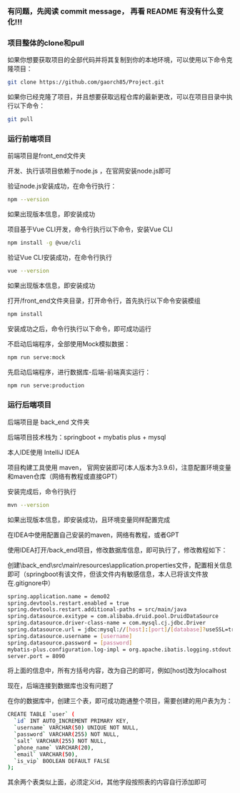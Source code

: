 ### 有问题，先阅读 commit message， 再看 README 有没有什么变化!!!  

### 项目整体的clone和pull
如果你想要获取项目的全部代码并将其复制到你的本地环境，可以使用以下命令克隆项目：

```bash
git clone https://github.com/gaorch85/Project.git
```

如果你已经克隆了项目，并且想要获取远程仓库的最新更改，可以在项目目录中执行以下命令：
```bash
git pull
```

### 运行前端项目
前端项目是front_end文件夹

开发、执行该项目依赖于node.js ，在官网安装node.js即可  

验证node.js安装成功，在命令行执行：
```bash
npm --version
```
如果出现版本信息，即安装成功

项目基于Vue CLI开发，命令行执行以下命令，安装Vue CLI
```bash
npm install -g @vue/cli
```
验证Vue CLI安装成功，在命令行执行
```bash
vue --version
```
如果出现版本信息，即安装成功

打开/front_end文件夹目录，打开命令行，首先执行以下命令安装模组
```bash
npm install
```
安装成功之后，命令行执行以下命令，即可成功运行  

不启动后端程序，全部使用Mock模拟数据：
```bash
npm run serve:mock
```
先启动后端程序，进行数据库-后端-前端真实运行：
```bash
npm run serve:production
```  

### 运行后端项目
后端项目是 back_end 文件夹  

后端项目技术栈为：springboot + mybatis plus + mysql  

本人IDE使用 IntelliJ IDEA 

项目构建工具使用 maven， 官网安装即可(本人版本为3.9.6)，注意配置环境变量和maven仓库（网络有教程或直接GPT）  

安装完成后，命令行执行
```bash
mvn --version
```
如果出现版本信息，即安装成功，且环境变量同样配置完成  

在IDEA中使用配置自己安装的maven，网络有教程，或者GPT  

使用IDEA打开/back_end项目，修改数据库信息，即可执行了，修改教程如下：  

创建\back_end\src\main\resources\application.properties文件，配置相关信息即可（springboot有该文件，但该文件内有敏感信息，本人已将该文件放在.gitignore中）
```bash
spring.application.name = demo02
spring.devtools.restart.enabled = true
spring.devtools.restart.additional-paths = src/main/java
spring.datasource.exitype = com.alibaba.druid.pool.DruidDataSource
spring.datasource.driver-class-name = com.mysql.cj.jdbc.Driver
spring.datasource.url = jdbc:mysql://[host]:[port]/[database]?useSSL=true
spring.datasource.username = [username]
spring.datasource.password = [password]
mybatis-plus.configuration.log-impl = org.apache.ibatis.logging.stdout.StdOutImpl
server.port = 8090
```
将上面的信息中，所有方括号内容，改为自己的即可，例如[host]改为localhost  



现在，后端连接到数据库也没有问题了  

在你的数据库中，创建三个表，即可成功跑通整个项目，需要创建的用户表为为：  
```bash
CREATE TABLE `user` (
  `id` INT AUTO_INCREMENT PRIMARY KEY,
  `username` VARCHAR(50) UNIQUE NOT NULL,
  `password` VARCHAR(255) NOT NULL,
  `salt` VARCHAR(255) NOT NULL,
  `phone_name` VARCHAR(20),
  `email` VARCHAR(50),
  `is_vip` BOOLEAN DEFAULT FALSE
);
```
其余两个表类似上面，必须定义id，其他字段按照表的内容自行添加即可





